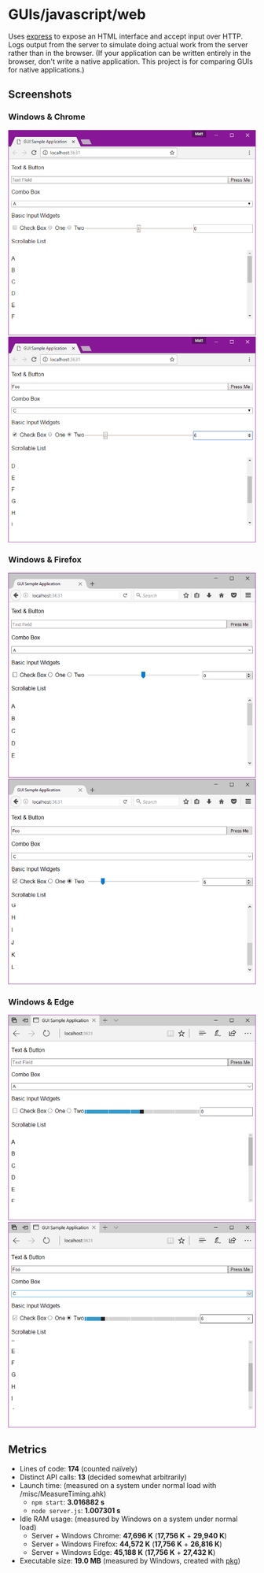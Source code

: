# GUIs/javascript/web

Uses [express](https://expressjs.com/) to expose an HTML interface and accept input over HTTP. Logs output from the server to simulate doing actual work from the server rather than in the browser. (If your application can be written entirely in the browser, don't write a native application. This project is for comparing GUIs for native applications.)

## Screenshots

### Windows & Chrome
![Chrome empty](screenshots/windows-empty-chrome.png)
![Chrome full](screenshots/windows-full-chrome.png)

### Windows & Firefox
![Firefox empty](screenshots/windows-empty-firefox.png)
![Firefox full](screenshots/windows-full-firefox.png)

### Windows & Edge
![Edge empty](screenshots/windows-empty-edge.png)
![Edge full](screenshots/windows-full-edge.png)

## Metrics

- Lines of code: **174** (counted naïvely)
- Distinct API calls: **13** (decided somewhat arbitrarily)
- Launch time: (measured on a system under normal load with /misc/MeasureTiming.ahk)
  - `npm start`: **3.016882 s**
  - `node server.js`: **1.007301 s**
- Idle RAM usage: (measured by Windows on a system under normal load)
  - Server + Windows Chrome: **47,696 K** (**17,756 K** + **29,940 K**)
  - Server + Windows Firefox: **44,572 K** (**17,756 K** + **26,816 K**)
  - Server + Windows Edge: **45,188 K** (**17,756 K** + **27,432 K**)
- Executable size: **19.0 MB** (measured by Windows, created with [pkg](https://github.com/zeit/pkg))
